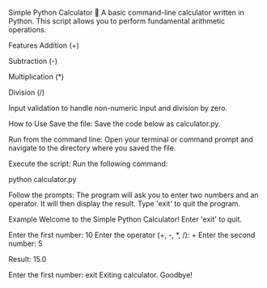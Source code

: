 Simple Python Calculator 🧮
A basic command-line calculator written in Python. This script allows you to perform fundamental arithmetic operations.

Features
Addition (+)

Subtraction (-)

Multiplication (*)

Division (/)

Input validation to handle non-numeric input and division by zero.

How to Use
Save the file: Save the code below as calculator.py.

Run from the command line: Open your terminal or command prompt and navigate to the directory where you saved the file.

Execute the script: Run the following command:

python calculator.py

Follow the prompts: The program will ask you to enter two numbers and an operator. It will then display the result. Type 'exit' to quit the program.

Example
Welcome to the Simple Python Calculator!
Enter 'exit' to quit.

Enter the first number: 10
Enter the operator (+, -, *, /): +
Enter the second number: 5

Result: 15.0

Enter the first number: exit
Exiting calculator. Goodbye!
